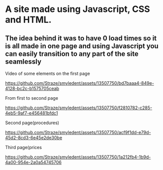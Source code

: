 # A site made using Javascript, CSS and HTML.
##  The idea behind it was to have 0 load times so it is all made in one page and using Javascript you can easily transition to any part of the site seamlessly 


Video of some elements on the first page

https://github.com/Straze/smyledent/assets/13507750/bd7baaa4-849e-4128-bc2c-b1575705ceab


From first to second page

https://github.com/Straze/smyledent/assets/13507750/f2810782-c285-4eb5-9af7-e456481bfdc1


Second page(procedures)

https://github.com/Straze/smyledent/assets/13507750/acf9f1dd-e79d-45d2-8cd3-6e45e2de30be



Third page(prices

https://github.com/Straze/smyledent/assets/13507750/1a212fb4-1b9d-4a00-954e-2a0a54745706

